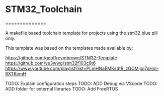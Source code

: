 # STM32_Toolchain
==============

A makefile based toolchain template for projects using the stm32 blue pill only.

This template was based on the templates made available by:

https://github.com/geoffreymbrown/STM32-Template
https://github.com/ve3wwg/stm32f103c8t6
https://www.youtube.com/playlist?list=PLmHNaEMKsdtR_zGOMijqj7pHm-6XTKemH


TODO: Explain configuration steps
TODO: ADD Debug via VScode
TODO: ADD folder for external libraries
TODO: Add FreeRTOS
